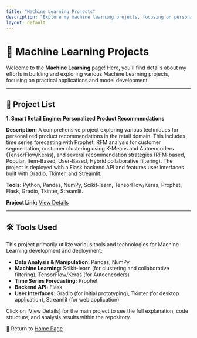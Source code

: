 ```yaml
---
title: "Machine Learning Projects"
description: "Explore my machine learning projects, focusing on personalized recommendation systems and predictive modeling."
layout: default
---
```


# 🧠 Machine Learning Projects

Welcome to the **Machine Learning** page! Here, you'll find details about my efforts in building and exploring various Machine Learning projects, focusing on practical applications and model development.

---

## 🚀 **Project List**

**1. Smart Retail Engine: Personalized Product Recommendations**

**Description:** A comprehensive project exploring various techniques for personalized product recommendations in the retail domain. This includes time series forecasting with Prophet, RFM analysis for customer segmentation, customer clustering using K-Means and Autoencoders (TensorFlow/Keras), and several recommendation strategies (RFM-based, Popular, Item-Based, User-Based, Hybrid collaborative filtering). The project is deployed with a Flask backend API and features user interfaces built with Gradio, Tkinter, and Streamlit.

**Tools:** Python, Pandas, NumPy, Scikit-learn, TensorFlow/Keras, Prophet, Flask, Gradio, Tkinter, Streamlit.

**Project Link:** [View Details](https://hanif-dev.github.io/projects/machine-learning/smart_retail_engine/)

---

## 🛠 **Tools Used**

This project primarily utilize various tools and technologies for Machine Learning development and deployment:

* **Data Analysis & Manipulation:** Pandas, NumPy
* **Machine Learning:** Scikit-learn (for clustering and collaborative filtering), TensorFlow/Keras (for Autoencoders)
* **Time Series Forecasting:** Prophet
* **Backend API:** Flask
* **User Interfaces:** Gradio (for initial prototyping), Tkinter (for desktop application), Streamlit (for web application)

Click on [View Details] for the main project to see the full explanation, code structure, and analysis results within the repository.

🔗 Return to [Home Page](../index.html)
